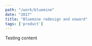 ```yaml
---
path: "/work/bluemine"
date: "2017"
title: "Bluemine redesign and onward"
tags: ['product']
---
```


Testing content